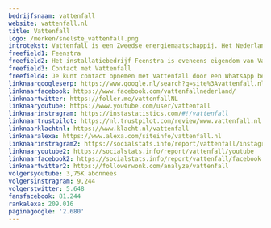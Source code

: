 ```yaml
---
bedrijfsnaam: vattenfall  
website: vattenfall.nl   
title: Vattenfall  
logo: /merken/snelste_vattenfall.png  
introtekst: Vattenfall is een Zweedse energiemaatschappij. Het Nederlandse Nutsbedrijf heette voorheen Nuon, en is in 1994 uit een fusie ontstaan. Het bedrijf wekt eleckticiteit, stadswarmte en aardgas op en verhandelt en levert deze ook. Daarnaast biedt Vattenfall additionele services aan om consumenten te helpen met het besparen van energie.  
freefield1: Feenstra  
freefield2: Het installatiebedrijf Feenstra is eveneens eigendom van Vattenfall. Via Feenstra kunnen consumenten isolatie, service, onderhoud en vervanging van hun verwarmingssystemen afnemen. Ook voor huisbeveiliging en ventilatie kan men bij Feenstra terecht.  
freefield3: Contact met Vattenfall  
freefield4: Je kunt contact opnemen met Vattenfall door een WhatsApp bericht te sturen naar +31208920230. Daarnaast kun je bellen met 0900-0808.  
linknaargoogleserp: https://www.google.nl/search?q=site%3Avattenfall.nl  
linknaarfacebook: https://www.facebook.com/vattenfallnederland/  
linknaartwitter: https://foller.me/vattenfallNL  
linknaaryoutube: https://www.youtube.com/user/vattenfall  
linknaarinstragram: https://instastatistics.com/#!/vattenfall  
linknaartrustpilot: https://nl.trustpilot.com/review/www.vattenfall.nl  
linknaarklachtnl: https://www.klacht.nl/vattenfall  
linknaaralexa: https://www.alexa.com/siteinfo/vattenfall.nl  
linknaarinstragram2: https://socialstats.info/report/vattenfall/instagram  
linknaaryoutube2: https://socialstats.info/report/vattenfall/youtube  
linknaarfacebook2: https://socialstats.info/report/vattenfall/facebook  
linknaartwitter2: https://followerwonk.com/analyze/vattenfall  
volgersyoutube: 3,75K abonnees  
volgersinstragram: 9,244  
volgerstwitter: 5.648  
fansfacebook: 81.244  
rankalexa: 209.016  
paginagoogle: '2.680'  
---
```





